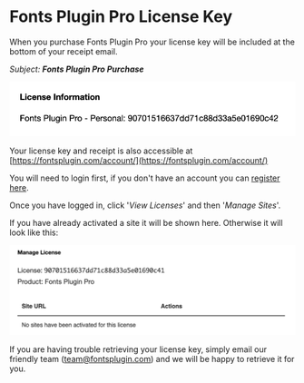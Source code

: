 # Fonts Plugin Pro License Key

When you purchase Fonts Plugin Pro your license key will be included at the bottom of your receipt email. 

_Subject: **Fonts Plugin Pro Purchase**_

![](.gitbook/assets/image%20%2818%29.png)

Your license key and receipt is also accessible at [https://fontsplugin.com/account/](https://fontsplugin.com/account/)

You will need to login first, if you don't have an account you can [register here](https://fontsplugin.com/account-registration/).

Once you have logged in, click '_View Licenses_' and then '_Manage Sites_'.

If you have already activated a site it will be shown here. Otherwise it will look like this:

![](.gitbook/assets/image%20%2819%29.png)

If you are having trouble retrieving your license key, simply email our friendly team \([team@fontsplugin.com](mailto:team@fontsplugin.com)\) and we will be happy to retrieve it for you.

